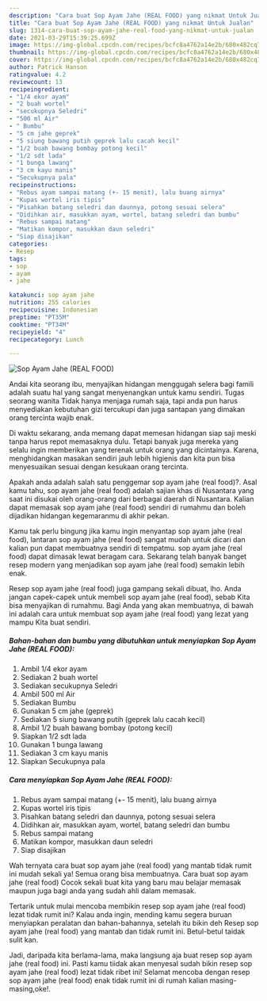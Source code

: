 ```yaml
---
description: "Cara buat Sop Ayam Jahe (REAL FOOD) yang nikmat Untuk Jualan"
title: "Cara buat Sop Ayam Jahe (REAL FOOD) yang nikmat Untuk Jualan"
slug: 1314-cara-buat-sop-ayam-jahe-real-food-yang-nikmat-untuk-jualan
date: 2021-03-29T15:39:25.699Z
image: https://img-global.cpcdn.com/recipes/bcfc8a4762a14e2b/680x482cq70/sop-ayam-jahe-real-food-foto-resep-utama.jpg
thumbnail: https://img-global.cpcdn.com/recipes/bcfc8a4762a14e2b/680x482cq70/sop-ayam-jahe-real-food-foto-resep-utama.jpg
cover: https://img-global.cpcdn.com/recipes/bcfc8a4762a14e2b/680x482cq70/sop-ayam-jahe-real-food-foto-resep-utama.jpg
author: Patrick Hanson
ratingvalue: 4.2
reviewcount: 13
recipeingredient:
- "1/4 ekor ayam"
- "2 buah wortel"
- "secukupnya Seledri"
- "500 ml Air"
- " Bumbu"
- "5 cm jahe geprek"
- "5 siung bawang putih geprek lalu cacah kecil"
- "1/2 buah bawang bombay potong kecil"
- "1/2 sdt lada"
- "1 bunga lawang"
- "3 cm kayu manis"
- "Secukupnya pala"
recipeinstructions:
- "Rebus ayam sampai matang (+- 15 menit), lalu buang airnya"
- "Kupas wortel iris tipis"
- "Pisahkan batang seledri dan daunnya, potong sesuai selera"
- "Didihkan air, masukkan ayam, wortel, batang seledri dan bumbu"
- "Rebus sampai matang"
- "Matikan kompor, masukkan daun seledri"
- "Siap disajikan"
categories:
- Resep
tags:
- sop
- ayam
- jahe

katakunci: sop ayam jahe 
nutrition: 255 calories
recipecuisine: Indonesian
preptime: "PT35M"
cooktime: "PT34M"
recipeyield: "4"
recipecategory: Lunch

---
```



![Sop Ayam Jahe (REAL FOOD)](https://img-global.cpcdn.com/recipes/bcfc8a4762a14e2b/680x482cq70/sop-ayam-jahe-real-food-foto-resep-utama.jpg)

Andai kita seorang ibu, menyajikan hidangan menggugah selera bagi famili adalah suatu hal yang sangat menyenangkan untuk kamu sendiri. Tugas seorang  wanita Tidak hanya menjaga rumah saja, tapi anda pun harus menyediakan kebutuhan gizi tercukupi dan juga santapan yang dimakan orang tercinta wajib enak.

Di waktu  sekarang, anda memang dapat memesan hidangan siap saji meski tanpa harus repot memasaknya dulu. Tetapi banyak juga mereka yang selalu ingin memberikan yang terenak untuk orang yang dicintainya. Karena, menghidangkan masakan sendiri jauh lebih higienis dan kita pun bisa menyesuaikan sesuai dengan kesukaan orang tercinta. 



Apakah anda adalah salah satu penggemar sop ayam jahe (real food)?. Asal kamu tahu, sop ayam jahe (real food) adalah sajian khas di Nusantara yang saat ini disukai oleh orang-orang dari berbagai daerah di Nusantara. Kalian dapat memasak sop ayam jahe (real food) sendiri di rumahmu dan boleh dijadikan hidangan kegemaranmu di akhir pekan.

Kamu tak perlu bingung jika kamu ingin menyantap sop ayam jahe (real food), lantaran sop ayam jahe (real food) sangat mudah untuk dicari dan kalian pun dapat membuatnya sendiri di tempatmu. sop ayam jahe (real food) dapat dimasak lewat beragam cara. Sekarang telah banyak banget resep modern yang menjadikan sop ayam jahe (real food) semakin lebih enak.

Resep sop ayam jahe (real food) juga gampang sekali dibuat, lho. Anda jangan capek-capek untuk membeli sop ayam jahe (real food), sebab Kita bisa menyajikan di rumahmu. Bagi Anda yang akan membuatnya, di bawah ini adalah cara untuk membuat sop ayam jahe (real food) yang lezat yang mampu Kita buat sendiri.

<!--inarticleads1-->

##### Bahan-bahan dan bumbu yang dibutuhkan untuk menyiapkan Sop Ayam Jahe (REAL FOOD):

1. Ambil 1/4 ekor ayam
1. Sediakan 2 buah wortel
1. Sediakan secukupnya Seledri
1. Ambil 500 ml Air
1. Sediakan  Bumbu
1. Gunakan 5 cm jahe (geprek)
1. Sediakan 5 siung bawang putih (geprek lalu cacah kecil)
1. Ambil 1/2 buah bawang bombay (potong kecil)
1. Siapkan 1/2 sdt lada
1. Gunakan 1 bunga lawang
1. Sediakan 3 cm kayu manis
1. Siapkan Secukupnya pala




<!--inarticleads2-->

##### Cara menyiapkan Sop Ayam Jahe (REAL FOOD):

1. Rebus ayam sampai matang (+- 15 menit), lalu buang airnya
1. Kupas wortel iris tipis
1. Pisahkan batang seledri dan daunnya, potong sesuai selera
1. Didihkan air, masukkan ayam, wortel, batang seledri dan bumbu
1. Rebus sampai matang
1. Matikan kompor, masukkan daun seledri
1. Siap disajikan




Wah ternyata cara buat sop ayam jahe (real food) yang mantab tidak rumit ini mudah sekali ya! Semua orang bisa membuatnya. Cara buat sop ayam jahe (real food) Cocok sekali buat kita yang baru mau belajar memasak maupun juga bagi anda yang sudah ahli dalam memasak.

Tertarik untuk mulai mencoba membikin resep sop ayam jahe (real food) lezat tidak rumit ini? Kalau anda ingin, mending kamu segera buruan menyiapkan peralatan dan bahan-bahannya, setelah itu bikin deh Resep sop ayam jahe (real food) yang mantab dan tidak rumit ini. Betul-betul taidak sulit kan. 

Jadi, daripada kita berlama-lama, maka langsung aja buat resep sop ayam jahe (real food) ini. Pasti kamu tiidak akan menyesal sudah bikin resep sop ayam jahe (real food) lezat tidak ribet ini! Selamat mencoba dengan resep sop ayam jahe (real food) enak tidak rumit ini di rumah kalian masing-masing,oke!.

